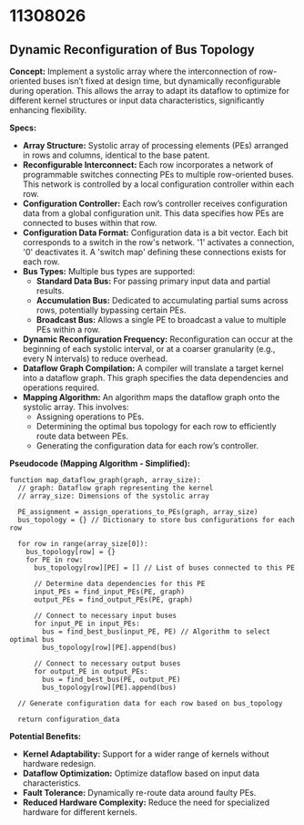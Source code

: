 # 11308026

## Dynamic Reconfiguration of Bus Topology

**Concept:** Implement a systolic array where the interconnection of row-oriented buses isn’t fixed at design time, but dynamically reconfigurable during operation. This allows the array to adapt its dataflow to optimize for different kernel structures or input data characteristics, significantly enhancing flexibility.

**Specs:**

*   **Array Structure:** Systolic array of processing elements (PEs) arranged in rows and columns, identical to the base patent.
*   **Reconfigurable Interconnect:** Each row incorporates a network of programmable switches connecting PEs to multiple row-oriented buses. This network is controlled by a local configuration controller within each row.
*   **Configuration Controller:**  Each row’s controller receives configuration data from a global configuration unit. This data specifies how PEs are connected to buses within that row.
*   **Configuration Data Format:** Configuration data is a bit vector. Each bit corresponds to a switch in the row's network. '1' activates a connection, '0' deactivates it.  A 'switch map' defining these connections exists for each row.
*   **Bus Types:** Multiple bus types are supported:
    *   **Standard Data Bus:** For passing primary input data and partial results.
    *   **Accumulation Bus:**  Dedicated to accumulating partial sums across rows, potentially bypassing certain PEs.
    *   **Broadcast Bus:** Allows a single PE to broadcast a value to multiple PEs within a row.
*   **Dynamic Reconfiguration Frequency:**  Reconfiguration can occur at the beginning of each systolic interval, or at a coarser granularity (e.g., every N intervals) to reduce overhead.
*   **Dataflow Graph Compilation:** A compiler will translate a target kernel into a dataflow graph. This graph specifies the data dependencies and operations required.
*   **Mapping Algorithm:** An algorithm maps the dataflow graph onto the systolic array. This involves:
    *   Assigning operations to PEs.
    *   Determining the optimal bus topology for each row to efficiently route data between PEs.
    *   Generating the configuration data for each row’s controller.

**Pseudocode (Mapping Algorithm - Simplified):**

```
function map_dataflow_graph(graph, array_size):
  // graph: Dataflow graph representing the kernel
  // array_size: Dimensions of the systolic array

  PE_assignment = assign_operations_to_PEs(graph, array_size)
  bus_topology = {} // Dictionary to store bus configurations for each row

  for row in range(array_size[0]):
    bus_topology[row] = {}
    for PE in row:
      bus_topology[row][PE] = [] // List of buses connected to this PE

      // Determine data dependencies for this PE
      input_PEs = find_input_PEs(PE, graph)
      output_PEs = find_output_PEs(PE, graph)

      // Connect to necessary input buses
      for input_PE in input_PEs:
        bus = find_best_bus(input_PE, PE) // Algorithm to select optimal bus
        bus_topology[row][PE].append(bus)

      // Connect to necessary output buses
      for output_PE in output_PEs:
        bus = find_best_bus(PE, output_PE)
        bus_topology[row][PE].append(bus)

  // Generate configuration data for each row based on bus_topology

  return configuration_data
```

**Potential Benefits:**

*   **Kernel Adaptability:** Support for a wider range of kernels without hardware redesign.
*   **Dataflow Optimization:** Optimize dataflow based on input data characteristics.
*   **Fault Tolerance:**  Dynamically re-route data around faulty PEs.
*   **Reduced Hardware Complexity:**  Reduce the need for specialized hardware for different kernels.
